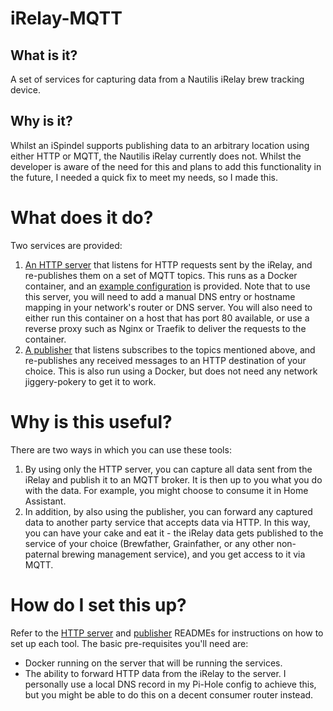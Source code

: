 # iRelay-MQTT

## What is it?
A set of services for capturing data from a Nautilis iRelay brew tracking device.

## Why is it?
Whilst an iSpindel supports publishing data to an arbitrary location using either HTTP or MQTT, the Nautilis iRelay currently does not. Whilst the developer is aware of the need for this and plans to add this functionality in the future, I needed a quick fix to meet my needs, so I made this.

# What does it do?
Two services are provided:
1. [An HTTP server](/README-api.md) that listens for HTTP requests sent by the iRelay, and re-publishes them on a set of MQTT topics. This runs as a Docker container, and an [example configuration](/docker/docker-compose-example.yml) is provided. Note that to use this server, you will need to add a manual DNS entry or hostname mapping in your network's router or DNS server. You will also need to either run this container on a host that has port 80 available, or use a reverse proxy such as Nginx or Traefik to deliver the requests to the container.
1. [A publisher](/README-publisher.md) that listens subscribes to the topics mentioned above, and re-publishes any received messages to an HTTP destination of your choice. This is also run using a Docker, but does not need any network jiggery-pokery to get it to work.

# Why is this useful?
There are two ways in which you can use these tools:
1. By using only the HTTP server, you can capture all data sent from the iRelay and publish it to an MQTT broker. It is then up to you what you do with the data. For example, you might choose to consume it in Home Assistant.
2. In addition, by also using the publisher, you can forward any captured data to another party service that accepts data via HTTP. In this way, you can have your cake and eat it - the iRelay data gets published to the service of your choice (Brewfather, Grainfather, or any other non-paternal brewing management service), and you get access to it via MQTT.

# How do I set this up?
Refer to the [HTTP server](/README-api.md) and [publisher](/README-publisher.md) READMEs for instructions on how to set up each tool.
The basic pre-requisites you'll need are:
- Docker running on the server that will be running the services.
- The ability to forward HTTP data from the iRelay to the server. I personally use a local DNS record in my Pi-Hole config to achieve this, but you might be able to do this on a decent consumer router instead.